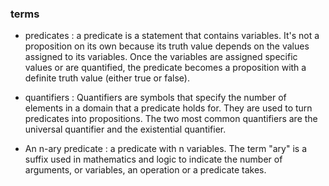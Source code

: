 ### terms
- predicates : a predicate is a statement that contains variables. It's not a proposition on its own because its truth value depends on the values assigned to its variables. Once the variables are assigned specific values or are quantified, the predicate becomes a proposition with a definite truth value (either true or false).

- quantifiers : Quantifiers are symbols that specify the number of elements in a domain that a predicate holds for. They are used to turn predicates into propositions. The two most common quantifiers are the universal quantifier and the existential quantifier.

- An n-ary predicate : a predicate with n variables. The term "ary" is a suffix used in mathematics and logic to indicate the number of arguments, or variables, an operation or a predicate takes.